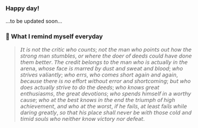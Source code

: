 ### Happy day! 
...to be updated soon...

### 🧐 What I remind myself everyday
> 𝘐𝘵 𝘪𝘴 𝘯𝘰𝘵 𝘵𝘩𝘦 𝘤𝘳𝘪𝘵𝘪𝘤 𝘸𝘩𝘰 𝘤𝘰𝘶𝘯𝘵𝘴; 𝘯𝘰𝘵 𝘵𝘩𝘦 𝘮𝘢𝘯 𝘸𝘩𝘰 𝘱𝘰𝘪𝘯𝘵𝘴 𝘰𝘶𝘵 𝘩𝘰𝘸 𝘵𝘩𝘦 𝘴𝘵𝘳𝘰𝘯𝘨 𝘮𝘢𝘯 𝘴𝘵𝘶𝘮𝘣𝘭𝘦𝘴, 𝘰𝘳 𝘸𝘩𝘦𝘳𝘦 𝘵𝘩𝘦 𝘥𝘰𝘦𝘳 𝘰𝘧 𝘥𝘦𝘦𝘥𝘴 𝘤𝘰𝘶𝘭𝘥 𝘩𝘢𝘷𝘦 𝘥𝘰𝘯𝘦 𝘵𝘩𝘦𝘮 𝘣𝘦𝘵𝘵𝘦𝘳. 𝘛𝘩𝘦 𝘤𝘳𝘦𝘥𝘪𝘵 𝘣𝘦𝘭𝘰𝘯𝘨𝘴 𝘵𝘰 𝘵𝘩𝘦 𝘮𝘢𝘯 𝘸𝘩𝘰 𝘪𝘴 𝘢𝘤𝘵𝘶𝘢𝘭𝘭𝘺 𝘪𝘯 𝘵𝘩𝘦 𝘢𝘳𝘦𝘯𝘢, 𝘸𝘩𝘰𝘴𝘦 𝘧𝘢𝘤𝘦 𝘪𝘴 𝘮𝘢𝘳𝘳𝘦𝘥 𝘣𝘺 𝘥𝘶𝘴𝘵 𝘢𝘯𝘥 𝘴𝘸𝘦𝘢𝘵 𝘢𝘯𝘥 𝘣𝘭𝘰𝘰𝘥; 𝘸𝘩𝘰 𝘴𝘵𝘳𝘪𝘷𝘦𝘴 𝘷𝘢𝘭𝘪𝘢𝘯𝘵𝘭𝘺; 𝘸𝘩𝘰 𝘦𝘳𝘳𝘴, 𝘸𝘩𝘰 𝘤𝘰𝘮𝘦𝘴 𝘴𝘩𝘰𝘳𝘵 𝘢𝘨𝘢𝘪𝘯 𝘢𝘯𝘥 𝘢𝘨𝘢𝘪𝘯, 𝘣𝘦𝘤𝘢𝘶𝘴𝘦 𝘵𝘩𝘦𝘳𝘦 𝘪𝘴 𝘯𝘰 𝘦𝘧𝘧𝘰𝘳𝘵 𝘸𝘪𝘵𝘩𝘰𝘶𝘵 𝘦𝘳𝘳𝘰𝘳 𝘢𝘯𝘥 𝘴𝘩𝘰𝘳𝘵𝘤𝘰𝘮𝘪𝘯𝘨; 𝘣𝘶𝘵 𝘸𝘩𝘰 𝘥𝘰𝘦𝘴 𝘢𝘤𝘵𝘶𝘢𝘭𝘭𝘺 𝘴𝘵𝘳𝘪𝘷𝘦 𝘵𝘰 𝘥𝘰 𝘵𝘩𝘦 𝘥𝘦𝘦𝘥𝘴; 𝘸𝘩𝘰 𝘬𝘯𝘰𝘸𝘴 𝘨𝘳𝘦𝘢𝘵 𝘦𝘯𝘵𝘩𝘶𝘴𝘪𝘢𝘴𝘮𝘴, 𝘵𝘩𝘦 𝘨𝘳𝘦𝘢𝘵 𝘥𝘦𝘷𝘰𝘵𝘪𝘰𝘯𝘴; 𝘸𝘩𝘰 𝘴𝘱𝘦𝘯𝘥𝘴 𝘩𝘪𝘮𝘴𝘦𝘭𝘧 𝘪𝘯 𝘢 𝘸𝘰𝘳𝘵𝘩𝘺 𝘤𝘢𝘶𝘴𝘦; 𝘸𝘩𝘰 𝘢𝘵 𝘵𝘩𝘦 𝘣𝘦𝘴𝘵 𝘬𝘯𝘰𝘸𝘴 𝘪𝘯 𝘵𝘩𝘦 𝘦𝘯𝘥 𝘵𝘩𝘦 𝘵𝘳𝘪𝘶𝘮𝘱𝘩 𝘰𝘧 𝘩𝘪𝘨𝘩 𝘢𝘤𝘩𝘪𝘦𝘷𝘦𝘮𝘦𝘯𝘵, 𝘢𝘯𝘥 𝘸𝘩𝘰 𝘢𝘵 𝘵𝘩𝘦 𝘸𝘰𝘳𝘴𝘵, 𝘪𝘧 𝘩𝘦 𝘧𝘢𝘪𝘭𝘴, 𝘢𝘵 𝘭𝘦𝘢𝘴𝘵 𝘧𝘢𝘪𝘭𝘴 𝘸𝘩𝘪𝘭𝘦 𝘥𝘢𝘳𝘪𝘯𝘨 𝘨𝘳𝘦𝘢𝘵𝘭𝘺, 𝘴𝘰 𝘵𝘩𝘢𝘵 𝘩𝘪𝘴 𝘱𝘭𝘢𝘤𝘦 𝘴𝘩𝘢𝘭𝘭 𝘯𝘦𝘷𝘦𝘳 𝘣𝘦 𝘸𝘪𝘵𝘩 𝘵𝘩𝘰𝘴𝘦 𝘤𝘰𝘭𝘥 𝘢𝘯𝘥 𝘵𝘪𝘮𝘪𝘥 𝘴𝘰𝘶𝘭𝘴 𝘸𝘩𝘰 𝘯𝘦𝘪𝘵𝘩𝘦𝘳 𝘬𝘯𝘰𝘸 𝘷𝘪𝘤𝘵𝘰𝘳𝘺 𝘯𝘰𝘳 𝘥𝘦𝘧𝘦𝘢𝘵.

<!--
**junghojin/junghojin** is a ✨ _special_ ✨ repository because its `README.md` (this file) appears on your GitHub profile.

Here are some ideas to get you started:

- 🔭 I’m currently working on ...
- 🌱 I’m currently learning ...
- 👯 I’m looking to collaborate on ...
- 🤔 I’m looking for help with ...
- 💬 Ask me about ...
- 📫 How to reach me: ...
- 😄 Pronouns: ...
- ⚡ Fun fact: ...
-->
